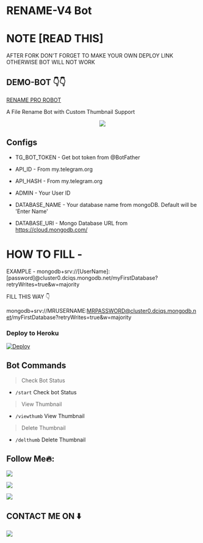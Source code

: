 # RENAME-V4 Bot

# NOTE [READ THIS]

AFTER FORK DON'T FORGET TO MAKE YOUR OWN DEPLOY LINK OTHERWISE BOT WILL NOT WORK

## DEMO-BOT 👇👇

[RENAME PRO ROBOT](https://t.me/)




A File Rename Bot with Custom Thumbnail Support



<p align="center">
  <a href="https://www.python.org">
    <img src="http://ForTheBadge.com/images/badges/made-with-python.svg">

  </a>
</p>
</p>






## Configs 

* TG_BOT_TOKEN  - Get bot token from @BotFather

* API_ID        - From my.telegram.org 

* API_HASH      - From my.telegram.org 

* ADMIN         - Your User ID 

* DATABASE_NAME  - Your database name from mongoDB. Default will be 'Enter Name'

* DATABASE_URI  - Mongo Database URL from https://cloud.mongodb.com/

# HOW TO FILL -

EXAMPLE - mongodb+srv://[UserName]:[password]@cluster0.dciqs.mongodb.net/myFirstDatabase?retryWrites=true&w=majority

FILL THIS WAY 👇

mongodb+srv://MRUSERNAME:MRPASSWORD@cluster0.dciqs.mongodb.net/myFirstDatabase?retryWrites=true&w=majority





### Deploy to Heroku
[![Deploy](https://www.herokucdn.com/deploy/button.svg)](https://heroku.com/deploy?template=https://github.com/rajasarkar007/Rename-v4-Bot)



## Bot Commands
> Check Bot Status
* `/start` Check bot Status
> View Thumbnail 
* `/viewthumb` View Thumbnail 
> Delete Thumbnail
* `/delthumb` Delete Thumbnail



## Follow Me🔥:


<p align="left">
<a href="https://t.me/reportrenamev4"><img src="https://img.shields.io/badge/Join%20Our%20Group-Error%20404-darkblue?style=for-the-badge&logo=telegram"></a>
</p>
<p align="left">
<a href="https://github.com/rajasarkar007"><img src="https://img.shields.io/badge/GitHub-Follow%20on%20GitHub-inactive.svg?style=for-the-badge&logo=github"></a>
</p>
<p align="left">
<a href="https://instagram.com/raja.studiomix"><img src="[https://img.shields.io/badge/Instagram-Raja%20Studio%20Mix-magenta?style=for-the-badge&logo=instagram]"></a>
</p>

##  CONTACT ME ON ⬇️ 

<p align="left">
<a href="https://t.me/softwaredeveloper007"><img src="https://img.shields.io/badge/My%20TG%20ID-Error%20404-darkblue?style=for-the-badge&logo=telegram"></a>
</p>
